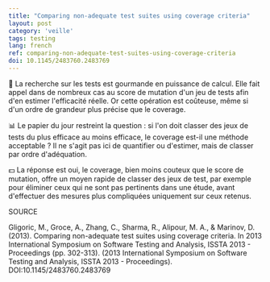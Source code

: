 ```yaml
---
title: "Comparing non-adequate test suites using coverage criteria"
layout: post
category: 'veille'
tags: testing
lang: french
ref: comparing-non-adequate-test-suites-using-coverage-criteria
doi: 10.1145/2483760.2483769
---
```


🧮 La recherche sur les tests est gourmande en puissance de calcul. Elle fait appel dans de nombreux cas au score de mutation d'un jeu de tests afin d'en estimer l'efficacité réelle. Or cette opération est coûteuse, même si d'un ordre de grandeur plus précise que le coverage.

📊 Le papier du jour restreint la question : si l'on doit classer des jeux de tests du plus efficace au moins efficace, le coverage est-il une méthode acceptable ? Il ne s'agit pas ici de quantifier ou d'estimer, mais de classer par ordre d'adéquation.

💵 La réponse est oui, le coverage, bien moins couteux que le score de mutation, offre un moyen rapide de classer des jeux de test, par exemple pour éliminer ceux qui ne sont pas pertinents dans une étude, avant d'effectuer des mesures plus compliquées uniquement sur ceux retenus.

SOURCE

Gligoric, M., Groce, A., Zhang, C., Sharma, R., Alipour, M. A., & Marinov, D. (2013). Comparing non-adequate test suites using coverage criteria. In 2013 International Symposium on Software Testing and Analysis, ISSTA 2013 - Proceedings (pp. 302-313). (2013 International Symposium on Software Testing and Analysis, ISSTA 2013 - Proceedings). DOI:10.1145/2483760.2483769